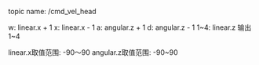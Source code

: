 topic name: /cmd_vel_head

w: linear.x + 1
x: linear.x - 1
a: angular.z + 1
d: angular.z - 1
1~4: linear.z 输出 1~4

linear.x取值范围: -90～90
angular.z取值范围: -90~90 
